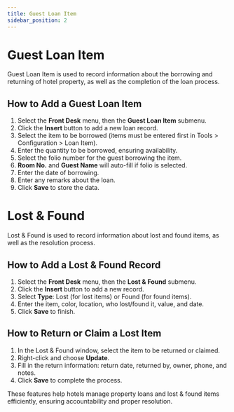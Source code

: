 ```yaml
---
title: Guest Loan Item
sidebar_position: 2
---
```


# Guest Loan Item

Guest Loan Item is used to record information about the borrowing and returning of hotel property, as well as the completion of the loan process.

## How to Add a Guest Loan Item

1. Select the **Front Desk** menu, then the **Guest Loan Item** submenu.
2. Click the **Insert** button to add a new loan record.
3. Select the item to be borrowed (items must be entered first in Tools > Configuration > Loan Item).
4. Enter the quantity to be borrowed, ensuring availability.
5. Select the folio number for the guest borrowing the item.
6. **Room No.** and **Guest Name** will auto-fill if folio is selected.
7. Enter the date of borrowing.
8. Enter any remarks about the loan.
9. Click **Save** to store the data.

# Lost & Found

Lost & Found is used to record information about lost and found items, as well as the resolution process.

## How to Add a Lost & Found Record

1. Select the **Front Desk** menu, then the **Lost & Found** submenu.
2. Click the **Insert** button to add a new record.
3. Select **Type**: Lost (for lost items) or Found (for found items).
4. Enter the item, color, location, who lost/found it, value, and date.
5. Click **Save** to finish.

## How to Return or Claim a Lost Item

1. In the Lost & Found window, select the item to be returned or claimed.
2. Right-click and choose **Update**.
3. Fill in the return information: return date, returned by, owner, phone, and notes.
4. Click **Save** to complete the process.

These features help hotels manage property loans and lost & found items efficiently, ensuring accountability and proper resolution.
